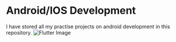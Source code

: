 # Android/IOS Development

I have stored all my practise projects on android development in this repository.
![Flutter Image](https://miro.medium.com/max/700/1*TkNd1PwwwdBi9Z3kdG5Hng.png)

